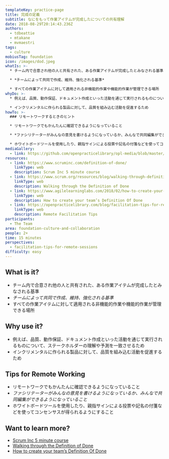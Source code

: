 ```yaml
---
templateKey: practice-page
title: 完成の定義
subtitle: なにをもって作業アイテムが完成したについての共有理解
date: 2018-08-29T20:14:43.236Z
authors:
  - tdbeattie
  - mtakane
  - mvmaestri
tags:
  - culture
mobiusTag: foundation
icon: /images/dod.jpeg
whatIs: >-
  * チーム内で合意され他の人と共有された、ある作業アイテムが完成したとみなされる基準

  * *チームによって共同で作成、維持、強化される基準*

  * すべての作業アイテムに対して適用される非機能的作業や機能的作業が管理できる場所
whyDo: >-
  * 例えば、品質、動作保証、ドキュメント作成といった活動を通じて実行されるものについて、ステークホルダーの理解や予測を一致させるため

  * インクリメンタルに作られる製品に対して、品質を組み込む活動を促進するため
howTo: >-
  ### リモートワークするときのヒント

  * リモートワークでもかんたんに確認できるようになっていること

  * *ファシリテーターがみんなの意見を書けるようになっているか、みんなで共同編集ができるようになっていること*

  * ホワイトボードツールを使用したり、親指サインによる投票や記名の付箋などを使ってコンセンサスが得られるようにすること
mediaGallery:
  - link: https://github.com/openpracticelibrary/opl-media/blob/master/images/DoD.JPG?raw=true
resources:
  - link: https://www.scruminc.com/definition-of-done/
    linkType: web
    description: Scrum Inc 5 minute course
  - link: https://www.scrum.org/resources/blog/walking-through-definition-done
    linkType: web
    description: Walking through the Definition of Done
  - link: https://www.agilelearninglabs.com/2018/02/how-to-create-your-teams-definition-of-done/
    linkType: web
    description: How to create your team’s Definition Of Done
  - link: https://openpracticelibrary.com/blog/facilitation-tips-for-remote-sessions/
    linkType: web
    description: Remote Facilitation Tips
participants:
  - The Team
area: foundation-culture-and-collaboration
people: 2+
time: 15 minutes
perspectives:
  - facilitation-tips-for-remote-sessions
difficulty: easy
---
```

## What is it?

* チーム内で合意され他の人と共有された、ある作業アイテムが完成したとみなされる基準
* *チームによって共同で作成、維持、強化される基準*
* すべての作業アイテムに対して適用される非機能的作業や機能的作業が管理できる場所

## Why use it?

* 例えば、品質、動作保証、ドキュメント作成といった活動を通じて実行されるものについて、ステークホルダーの理解や予測を一致させるため
* インクリメンタルに作られる製品に対して、品質を組み込む活動を促進するため

## Tips for Remote Working

* リモートワークでもかんたんに確認できるようになっていること
* *ファシリテーターがみんなの意見を書けるようになっているか、みんなで共同編集ができるようになっていること*
* ホワイトボードツールを使用したり、親指サインによる投票や記名の付箋などを使ってコンセンサスが得られるようにすること

## Want to learn more?

* [Scrum Inc 5 minute course](https://www.scruminc.com/definition-of-done/)
* [Walking through the Definition of Done](https://www.scrum.org/resources/blog/walking-through-definition-done)
* [How to create your team’s Definition Of Done](https://www.agilelearninglabs.com/2018/02/how-to-create-your-teams-definition-of-done/)
